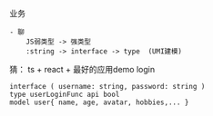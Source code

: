 业务

    - 聊
        JS弱类型 -> 强类型
        :string -> interface -> type  (UMI建模)

猜：
    ts + react + 最好的应用demo
    login

    interface ( username: string, password: string )
    type userLoginFunc api bool
    model user{ name, age, avatar, hobbies,... }

    